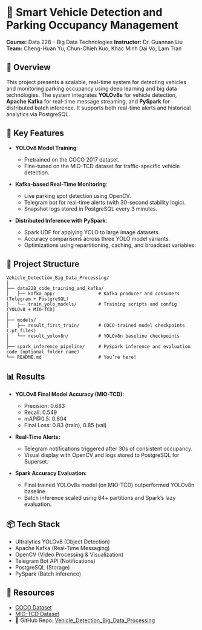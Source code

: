 # 🚗 Smart Vehicle Detection and Parking Occupancy Management

**Course:** Data 228 – Big Data Technologies
**Instructor:** Dr. Guannan Liu
**Team:** Cheng-Huan Yu, Chun-Chieh Kuo, Khac Minh Dai Vo, Lam Tran

## 📌 Overview

This project presents a scalable, real-time system for detecting vehicles and monitoring parking occupancy using deep learning and big data technologies. The system integrates **YOLOv8s** for vehicle detection, **Apache Kafka** for real-time message streaming, and **PySpark** for distributed batch inference. It supports both real-time alerts and historical analytics via PostgreSQL.

## 🧠 Key Features

* **YOLOv8 Model Training**:

  * Pretrained on the COCO 2017 dataset.
  * Fine-tuned on the MIO-TCD dataset for traffic-specific vehicle detection.
* **Kafka-based Real-Time Monitoring**:

  * Live parking spot detection using OpenCV.
  * Telegram bot for real-time alerts (with 30-second stability logic).
  * Snapshot logs stored in PostgreSQL every 3 minutes.
* **Distributed Inference with PySpark**:

  * Spark UDF for applying YOLO to large image datasets.
  * Accuracy comparisons across three YOLO model variants.
  * Optimizations using repartitioning, caching, and broadcast variables.

## 📁 Project Structure

```
Vehicle_Detection_Big_Data_Processing/
│
├── data228_code_training_and_kafka/
│   ├── kafka_app/                # Kafka producer and consumers (Telegram + PostgreSQL)
│   └── train_yolo_models/        # Training scripts and config (YOLOv8 + MIO-TCD)
│
├── models/
│   ├── result_first_train/       # COCO-trained model checkpoints (.pt files)
│   └── result_yolov8n/           # YOLOv8n baseline checkpoints
│
├── spark_inference_pipeline/     # PySpark inference and evaluation code (optional folder name)
└── README.md                     # You’re here!
```

## 📊 Results

* **YOLOv8 Final Model Accuracy (MIO-TCD):**

  * Precision: 0.683
  * Recall: 0.549
  * mAP\@0.5: 0.604
  * Final Loss: 0.83 (train), 0.85 (val)

* **Real-Time Alerts:**

  * Telegram notifications triggered after 30s of consistent occupancy.
  * Visual display with OpenCV and logs stored to PostgreSQL for Superset.

* **Spark Accuracy Evaluation:**

  * Final trained YOLOv8s model (on MIO-TCD) outperformed YOLOv8n baseline.
  * Batch inference scaled using 64+ partitions and Spark’s lazy evaluation.

## 📦 Tech Stack

* Ultralytics YOLOv8 (Object Detection)
* Apache Kafka (Real-Time Messaging)
* OpenCV (Video Processing & Visualization)
* Telegram Bot API (Notifications)
* PostgreSQL (Storage)
* PySpark (Batch Inference)

## 🔗 Resources

* [COCO Dataset](https://cocodataset.org/#home)
* [MIO-TCD Dataset](https://tcd.miovision.com/challenge/dataset.html)
* 📂 GitHub Repo: [Vehicle\_Detection\_Big\_Data\_Processing](https://github.com/zincoi172/Vehicle_Detection_Big_Data_Processing)


